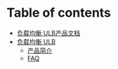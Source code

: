 # Table of contents

* [负载均衡 ULB产品文档](README.md)
* [负载均衡 ULB](ulb/README.md)
  * [产品简介](ulb/intro.md)
  * [FAQ](ulb/faq.md)

